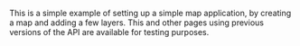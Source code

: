 This is a simple example of setting up a simple map application, by creating a map and adding a few layers. This and other pages using previous versions of the API are available for testing purposes.